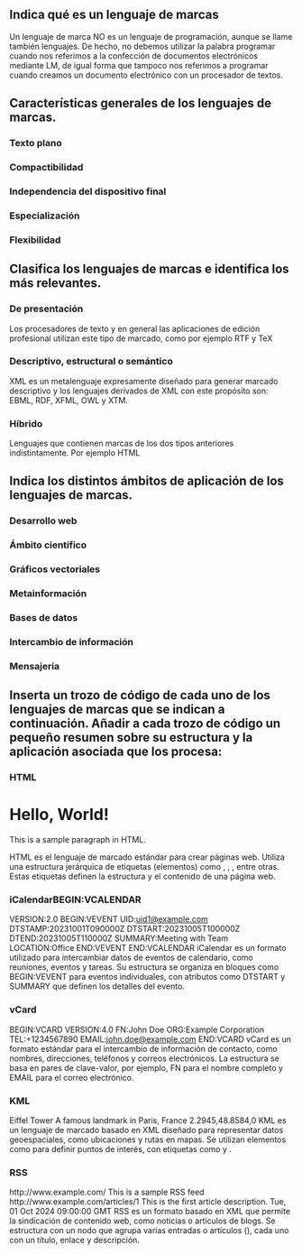 ## Indica qué es un lenguaje de marcas
Un lenguaje de marca NO es un lenguaje de programación, aunque se llame también
lenguajes. De hecho, no debemos utilizar la palabra programar cuando nos referimos a la
confección de documentos electrónicos mediante LM, de igual forma que tampoco nos
referimos a programar cuando creamos un documento electrónico con un procesador de
textos.
## Características generales de los lenguajes de marcas.
### Texto plano
### Compactibilidad
### Independencia del dispositivo final
### Especialización
### Flexibilidad
## Clasifica los lenguajes de marcas e identifica los más relevantes.
### De presentación
Los procesadores de texto y en general las aplicaciones de edición
profesional utilizan este tipo de marcado, como por ejemplo RTF y TeX
### Descriptivo, estructural o semántico
XML es un metalenguaje expresamente diseñado para generar marcado descriptivo y
los lenguajes derivados de XML con este propósito son: EBML, RDF, XFML, OWL y XTM.
### Híbrido
Lenguajes que contienen marcas de los dos tipos anteriores indistintamente. Por
ejemplo HTML
## Indica los distintos ámbitos de aplicación de los lenguajes de marcas.
### Desarrollo web
### Ámbito científico
### Gráficos vectoriales
### Metainformación
### Bases de datos
### Intercambio de información
### Mensajería
## Inserta un trozo de código de cada uno de los lenguajes de marcas que se indican a continuación. Añadir a cada trozo de código un pequeño resumen sobre su estructura y la aplicación asociada que los procesa:
### HTML <!DOCTYPE html>
<html lang="en">
<head>
    <meta charset="UTF-8">
    <title>Sample HTML Page</title>
</head>
<body>
    <h1>Hello, World!</h1>
    <p>This is a sample paragraph in HTML.</p>
</body>
</html>
HTML es el lenguaje de marcado estándar para crear páginas web. Utiliza una estructura jerárquica de etiquetas (elementos) como <html>, <head>, <body>, entre otras. Estas etiquetas definen la estructura y el contenido de una página web.

### iCalendarBEGIN:VCALENDAR
VERSION:2.0
BEGIN:VEVENT
UID:uid1@example.com
DTSTAMP:20231001T090000Z
DTSTART:20231005T100000Z
DTEND:20231005T110000Z
SUMMARY:Meeting with Team
LOCATION:Office
END:VEVENT
END:VCALENDAR
iCalendar es un formato utilizado para intercambiar datos de eventos de calendario, como reuniones, eventos y tareas. Su estructura se organiza en bloques como BEGIN:VEVENT para eventos individuales, con atributos como DTSTART y SUMMARY que definen los detalles del evento.
### vCard 
BEGIN:VCARD
VERSION:4.0
FN:John Doe
ORG:Example Corporation
TEL:+1234567890
EMAIL:john.doe@example.com
END:VCARD
vCard es un formato estándar para el intercambio de información de contacto, como nombres, direcciones, teléfonos y correos electrónicos. La estructura se basa en pares de clave-valor, por ejemplo, FN para el nombre completo y EMAIL para el correo electrónico.
### KML
<?xml version="1.0" encoding="UTF-8"?>
<kml xmlns="http://www.opengis.net/kml/2.2">
  <Placemark>
    <name>Eiffel Tower</name>
    <description>A famous landmark in Paris, France</description>
    <Point>
      <coordinates>2.2945,48.8584,0</coordinates>
    </Point>
  </Placemark>
</kml>
KML es un lenguaje de marcado basado en XML diseñado para representar datos geoespaciales, como ubicaciones y rutas en mapas. Se utilizan elementos como <Placemark> para definir puntos de interés, con etiquetas como <name> y <coordinates>.

### RSS
<?xml version="1.0"?>
<rss version="2.0">
  <channel>
    <title>Sample RSS Feed</title>
    <link>http://www.example.com/</link>
    <description>This is a sample RSS feed</description>
    <item>
      <title>First Article</title>
      <link>http://www.example.com/articles/1</link>
      <description>This is the first article description.</description>
      <pubDate>Tue, 01 Oct 2024 09:00:00 GMT</pubDate>
    </item>
  </channel>
</rss>
RSS es un formato basado en XML que permite la sindicación de contenido web, como noticias o artículos de blogs. Se estructura con un nodo <channel> que agrupa varias entradas o artículos (<item>), cada uno con un título, enlace y descripción.